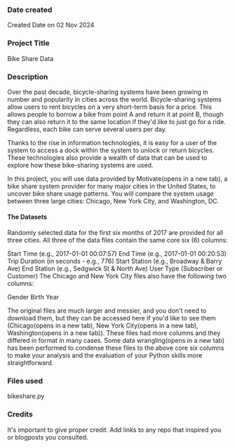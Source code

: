 ### Date created
Created Date on 02 Nov 2024

### Project Title
Bike Share Data

### Description
Over the past decade, bicycle-sharing systems have been growing in number and popularity in cities across the world. Bicycle-sharing systems allow users to rent bicycles on a very short-term basis for a price. This allows people to borrow a bike from point A and return it at point B, though they can also return it to the same location if they'd like to just go for a ride. Regardless, each bike can serve several users per day.

Thanks to the rise in information technologies, it is easy for a user of the system to access a dock within the system to unlock or return bicycles. These technologies also provide a wealth of data that can be used to explore how these bike-sharing systems are used.

In this project, you will use data provided by Motivate(opens in a new tab), a bike share system provider for many major cities in the United States, to uncover bike share usage patterns. You will compare the system usage between three large cities: Chicago, New York City, and Washington, DC.

#### The Datasets
Randomly selected data for the first six months of 2017 are provided for all three cities. All three of the data files contain the same core six (6) columns:

Start Time (e.g., 2017-01-01 00:07:57)
End Time (e.g., 2017-01-01 00:20:53)
Trip Duration (in seconds - e.g., 776)
Start Station (e.g., Broadway & Barry Ave)
End Station (e.g., Sedgwick St & North Ave)
User Type (Subscriber or Customer)
The Chicago and New York City files also have the following two columns:

Gender
Birth Year

The original files are much larger and messier, and you don't need to download them, but they can be accessed here if you'd like to see them (Chicago(opens in a new tab), New York City(opens in a new tab), Washington(opens in a new tab)). These files had more columns and they differed in format in many cases. Some data wrangling(opens in a new tab) has been performed to condense these files to the above core six columns to make your analysis and the evaluation of your Python skills more straightforward.

### Files used
bikeshare.py

### Credits
It's important to give proper credit. Add links to any repo that inspired you or blogposts you consulted.
